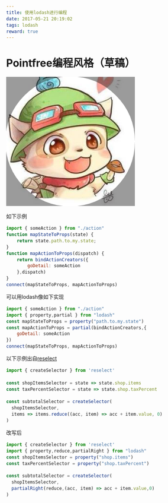 ```yaml
---
title: 使用lodash进行编程
date: 2017-05-21 20:19:02
tags: lodash
reward: true
---
```

# Pointfree编程风格（草稿）
![timo](fp-lodash/timo.png)
<!-- more -->
如下示例
```javascript
import { someAction } from "./action"
function mapStateToProps(state) {
    return state.path.to.my.state;
}
function mapActionToProps(dispatch) {
    return bindActionCreators({
        goDetail: someAction
    },dispatch)
}
connect(mapStateToProps, mapActionToProps)
```
可以用lodash像如下实现
```javascript
import { someAction } from "./action"
import { property,partial } from "lodash"
const mapStateToProps = property("path.to.my.state")
const mapActionToProps = partial(bindActionCreators,{
    goDetail: someAction
})
connect(mapStateToProps, mapActionToProps)
```

以下示例出自[reselect](https://github.com/reactjs/reselect)
```javascript
import { createSelector } from 'reselect'

const shopItemsSelector = state => state.shop.items
const taxPercentSelector = state => state.shop.taxPercent

const subtotalSelector = createSelector(
  shopItemsSelector,
  items => items.reduce((acc, item) => acc + item.value, 0)
)
```
改写后
```javascript
import { createSelector } from 'reselect'
import { property,reduce,partialRight } from "lodash"
const shopItemsSelector = property("shop.items")
const taxPercentSelector = property("shop.taxPercent")

const subtotalSelector = createSelector(
  shopItemsSelector,
  partialRight(reduce,(acc, item) => acc + item.value,0)  
)
```